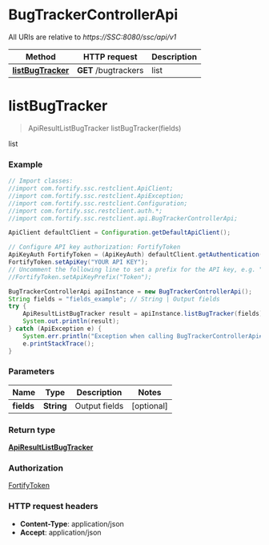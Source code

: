# BugTrackerControllerApi

All URIs are relative to *https://SSC:8080/ssc/api/v1*

Method | HTTP request | Description
------------- | ------------- | -------------
[**listBugTracker**](BugTrackerControllerApi.md#listBugTracker) | **GET** /bugtrackers | list


<a name="listBugTracker"></a>
# **listBugTracker**
> ApiResultListBugTracker listBugTracker(fields)

list

### Example
```java
// Import classes:
//import com.fortify.ssc.restclient.ApiClient;
//import com.fortify.ssc.restclient.ApiException;
//import com.fortify.ssc.restclient.Configuration;
//import com.fortify.ssc.restclient.auth.*;
//import com.fortify.ssc.restclient.api.BugTrackerControllerApi;

ApiClient defaultClient = Configuration.getDefaultApiClient();

// Configure API key authorization: FortifyToken
ApiKeyAuth FortifyToken = (ApiKeyAuth) defaultClient.getAuthentication("FortifyToken");
FortifyToken.setApiKey("YOUR API KEY");
// Uncomment the following line to set a prefix for the API key, e.g. "Token" (defaults to null)
//FortifyToken.setApiKeyPrefix("Token");

BugTrackerControllerApi apiInstance = new BugTrackerControllerApi();
String fields = "fields_example"; // String | Output fields
try {
    ApiResultListBugTracker result = apiInstance.listBugTracker(fields);
    System.out.println(result);
} catch (ApiException e) {
    System.err.println("Exception when calling BugTrackerControllerApi#listBugTracker");
    e.printStackTrace();
}
```

### Parameters

Name | Type | Description  | Notes
------------- | ------------- | ------------- | -------------
 **fields** | **String**| Output fields | [optional]

### Return type

[**ApiResultListBugTracker**](ApiResultListBugTracker.md)

### Authorization

[FortifyToken](../README.md#FortifyToken)

### HTTP request headers

 - **Content-Type**: application/json
 - **Accept**: application/json

